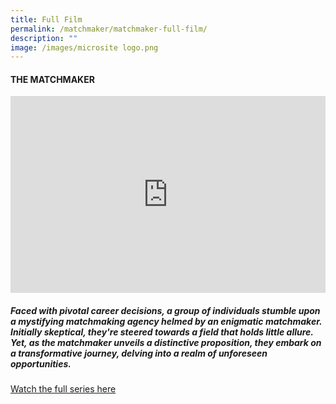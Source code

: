```yaml
---
title: Full Film
permalink: /matchmaker/matchmaker-full-film/
description: ""
image: /images/microsite logo.png
---
```

#### THE MATCHMAKER

<iframe allowfullscreen="" allow="accelerometer; autoplay; clipboard-write; encrypted-media; gyroscope; picture-in-picture; web-share" frameborder="0" title="YouTube video player" src="https://www.youtube.com/embed/1rbu6PWARtw?si=dDuz8BSxvPsLGLPx" height="315" width="100%"></iframe>

##### Faced with pivotal career decisions, a group of individuals stumble upon a mystifying matchmaking agency helmed by an enigmatic matchmaker. Initially skeptical, they're steered towards a field that holds little allure. Yet, as the matchmaker unveils a distinctive proposition, they embark on a transformative journey, delving into a realm of unforeseen opportunities.

[Watch the full series here](https://www.seathedifference.gov.sg/matchmaker/gladyssee/)